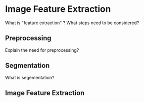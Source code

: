 # Image Feature Extraction

What is "feature extraction" ?
What steps need to be considered?

## Preprocessing

Explain the need for preprocessing?

## Segmentation

What is segementation? 

## Image Feature Extraction